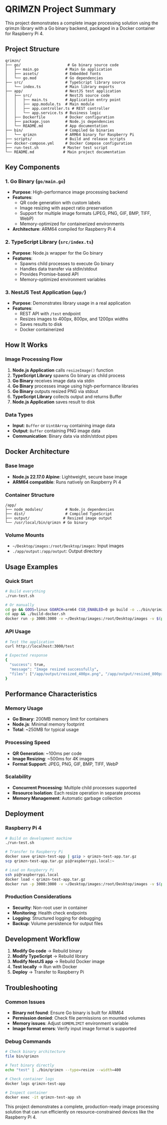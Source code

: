 # QRIMZN Project Summary

This project demonstrates a complete image processing solution using the qrimzn library with a Go binary backend, packaged in a Docker container for Raspberry Pi 4.

## Project Structure

```
qrimzn/
├── go/                     # Go binary source code
│   ├── main.go            # Main Go application
│   ├── assets/            # Embedded fonts
│   └── go.mod             # Go dependencies
├── src/                   # TypeScript library source
│   └── index.ts           # Main library exports
├── app/                   # NestJS test application
│   ├── src/               # NestJS source code
│   │   ├── main.ts        # Application entry point
│   │   ├── app.module.ts  # Main module
│   │   ├── app.controller.ts # REST controller
│   │   └── app.service.ts # Business logic
│   ├── Dockerfile         # Docker configuration
│   ├── package.json       # Node.js dependencies
│   └── README.md          # App documentation
├── bin/                   # Compiled Go binaries
│   └── qrimzn             # ARM64 binary for Raspberry Pi
├── scripts/               # Build and release scripts
├── docker-compose.yml     # Docker Compose configuration
├── run-test.sh           # Master test script
└── README.md             # Main project documentation
```

## Key Components

### 1. Go Binary (`go/main.go`)

- **Purpose**: High-performance image processing backend
- **Features**:
  - QR code generation with custom labels
  - Image resizing with aspect ratio preservation
  - Support for multiple image formats (JPEG, PNG, GIF, BMP, TIFF, WebP)
  - Memory-optimized for containerized environments
- **Architecture**: ARM64 compiled for Raspberry Pi 4

### 2. TypeScript Library (`src/index.ts`)

- **Purpose**: Node.js wrapper for the Go binary
- **Features**:
  - Spawns child processes to execute Go binary
  - Handles data transfer via stdin/stdout
  - Provides Promise-based API
  - Memory-optimized environment variables

### 3. NestJS Test Application (`app/`)

- **Purpose**: Demonstrates library usage in a real application
- **Features**:
  - REST API with `/test` endpoint
  - Resizes images to 400px, 800px, and 1200px widths
  - Saves results to disk
  - Docker containerized

## How It Works

### Image Processing Flow

1. **Node.js Application** calls `resizeImage()` function
2. **TypeScript Library** spawns Go binary as child process
3. **Go Binary** receives image data via stdin
4. **Go Binary** processes image using high-performance libraries
5. **Go Binary** outputs resized PNG via stdout
6. **TypeScript Library** collects output and returns Buffer
7. **Node.js Application** saves result to disk

### Data Types

- **Input**: `Buffer` or `Uint8Array` containing image data
- **Output**: `Buffer` containing PNG image data
- **Communication**: Binary data via stdin/stdout pipes

## Docker Architecture

### Base Image

- **Node.js 22.17.0 Alpine**: Lightweight, secure base image
- **ARM64 compatible**: Runs natively on Raspberry Pi 4

### Container Structure

```
/app/
├── node_modules/          # Node.js dependencies
├── dist/                  # Compiled TypeScript
├── output/               # Resized image output
└── /usr/local/bin/qrimzn # Go binary
```

### Volume Mounts

- `~/Desktop/images:/root/Desktop/images`: Input images
- `./app/output:/app/output`: Output directory

## Usage Examples

### Quick Start

```bash
# Build everything
./run-test.sh

# Or manually
cd go && GOOS=linux GOARCH=arm64 CGO_ENABLED=0 go build -o ../bin/qrimzn main.go
cd app && ./build-docker.sh
docker run -p 3000:3000 -v ~/Desktop/images:/root/Desktop/images -v $(pwd)/output:/app/output qrimzn-test-app
```

### API Usage

```bash
# Test the application
curl http://localhost:3000/test

# Expected response
{
  "success": true,
  "message": "Image resized successfully",
  "files": ["/app/output/resized_400px.png", "/app/output/resized_800px.png", "/app/output/resized_1200px.png"]
}
```

## Performance Characteristics

### Memory Usage

- **Go Binary**: 200MB memory limit for containers
- **Node.js**: Minimal memory footprint
- **Total**: ~250MB for typical usage

### Processing Speed

- **QR Generation**: ~100ms per code
- **Image Resizing**: ~500ms for 4K images
- **Format Support**: JPEG, PNG, GIF, BMP, TIFF, WebP

### Scalability

- **Concurrent Processing**: Multiple child processes supported
- **Resource Isolation**: Each resize operation in separate process
- **Memory Management**: Automatic garbage collection

## Deployment

### Raspberry Pi 4

```bash
# Build on development machine
./run-test.sh

# Transfer to Raspberry Pi
docker save qrimzn-test-app | gzip > qrimzn-test-app.tar.gz
scp qrimzn-test-app.tar.gz pi@raspberrypi.local:~

# Load on Raspberry Pi
ssh pi@raspberrypi.local
docker load < qrimzn-test-app.tar.gz
docker run -p 3000:3000 -v ~/Desktop/images:/root/Desktop/images -v $(pwd)/output:/app/output qrimzn-test-app
```

### Production Considerations

- **Security**: Non-root user in container
- **Monitoring**: Health check endpoints
- **Logging**: Structured logging for debugging
- **Backup**: Volume persistence for output files

## Development Workflow

1. **Modify Go code** → Rebuild binary
2. **Modify TypeScript** → Rebuild library
3. **Modify NestJS app** → Rebuild Docker image
4. **Test locally** → Run with Docker
5. **Deploy** → Transfer to Raspberry Pi

## Troubleshooting

### Common Issues

- **Binary not found**: Ensure Go binary is built for ARM64
- **Permission denied**: Check file permissions on mounted volumes
- **Memory issues**: Adjust `GOMEMLIMIT` environment variable
- **Image format errors**: Verify input image format is supported

### Debug Commands

```bash
# Check binary architecture
file bin/qrimzn

# Test binary directly
echo "test" | ./bin/qrimzn --type=resize --width=400

# Check container logs
docker logs qrimzn-test-app

# Inspect container
docker exec -it qrimzn-test-app sh
```

This project demonstrates a complete, production-ready image processing solution that can run efficiently on resource-constrained devices like the Raspberry Pi 4.
